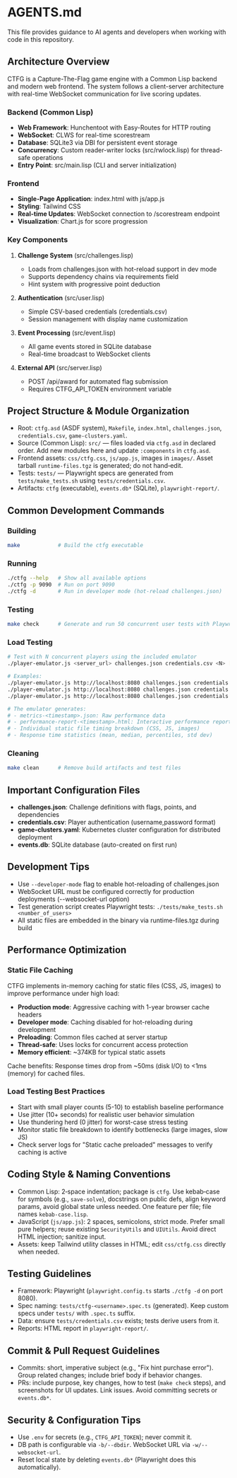 # AGENTS.md

This file provides guidance to AI agents and developers when working with code in this repository.

## Architecture Overview

CTFG is a Capture-The-Flag game engine with a Common Lisp backend and modern web frontend. The system follows a client-server architecture with real-time WebSocket communication for live scoring updates.

### Backend (Common Lisp)
- **Web Framework**: Hunchentoot with Easy-Routes for HTTP routing
- **WebSocket**: CLWS for real-time scorestream
- **Database**: SQLite3 via DBI for persistent event storage
- **Concurrency**: Custom reader-writer locks (src/rwlock.lisp) for thread-safe operations
- **Entry Point**: src/main.lisp (CLI and server initialization)

### Frontend
- **Single-Page Application**: index.html with js/app.js
- **Styling**: Tailwind CSS
- **Real-time Updates**: WebSocket connection to /scorestream endpoint
- **Visualization**: Chart.js for score progression

### Key Components

1. **Challenge System** (src/challenges.lisp)
   - Loads from challenges.json with hot-reload support in dev mode
   - Supports dependency chains via requirements field
   - Hint system with progressive point deduction

2. **Authentication** (src/user.lisp)
   - Simple CSV-based credentials (credentials.csv)
   - Session management with display name customization

3. **Event Processing** (src/event.lisp)
   - All game events stored in SQLite database
   - Real-time broadcast to WebSocket clients

4. **External API** (src/server.lisp)
   - POST /api/award for automated flag submission
   - Requires CTFG_API_TOKEN environment variable

## Project Structure & Module Organization
- Root: `ctfg.asd` (ASDF system), `Makefile`, `index.html`, `challenges.json`, `credentials.csv`, `game-clusters.yaml`.
- Source (Common Lisp): `src/` — files loaded via `ctfg.asd` in declared order. Add new modules here and update `:components` in `ctfg.asd`.
- Frontend assets: `css/ctfg.css`, `js/app.js`, images in `images/`. Asset tarball `runtime-files.tgz` is generated; do not hand‑edit.
- Tests: `tests/` — Playwright specs are generated from `tests/make_tests.sh` using `tests/credentials.csv`.
- Artifacts: `ctfg` (executable), `events.db*` (SQLite), `playwright-report/`.

## Common Development Commands

### Building
```bash
make            # Build the ctfg executable
```

### Running
```bash
./ctfg --help   # Show all available options
./ctfg -p 9090  # Run on port 9090
./ctfg -d       # Run in developer mode (hot-reload challenges.json)
```

### Testing
```bash
make check      # Generate and run 50 concurrent user tests with Playwright
```

### Load Testing
```bash
# Test with N concurrent players using the included emulator
./player-emulator.js <server_url> challenges.json credentials.csv <N> [jitter_seconds]

# Examples:
./player-emulator.js http://localhost:8080 challenges.json credentials.csv 70 10    # 10s jitter (realistic)
./player-emulator.js http://localhost:8080 challenges.json credentials.csv 70 0     # thundering herd (stress test)
./player-emulator.js http://localhost:8080 challenges.json credentials.csv 5 2      # quick 2s burst

# The emulator generates:
# - metrics-<timestamp>.json: Raw performance data
# - performance-report-<timestamp>.html: Interactive performance report with charts
# - Individual static file timing breakdown (CSS, JS, images)
# - Response time statistics (mean, median, percentiles, std dev)
```

### Cleaning
```bash
make clean      # Remove build artifacts and test files
```

## Important Configuration Files

- **challenges.json**: Challenge definitions with flags, points, and dependencies
- **credentials.csv**: Player authentication (username,password format)
- **game-clusters.yaml**: Kubernetes cluster configuration for distributed deployment
- **events.db**: SQLite database (auto-created on first run)

## Development Tips

- Use `--developer-mode` flag to enable hot-reloading of challenges.json
- WebSocket URL must be configured correctly for production deployments (--websocket-url option)
- Test generation script creates Playwright tests: `./tests/make_tests.sh <number_of_users>`
- All static files are embedded in the binary via runtime-files.tgz during build

## Performance Optimization

### Static File Caching
CTFG implements in-memory caching for static files (CSS, JS, images) to improve performance under high load:

- **Production mode**: Aggressive caching with 1-year browser cache headers
- **Developer mode**: Caching disabled for hot-reloading during development
- **Preloading**: Common files cached at server startup
- **Thread-safe**: Uses locks for concurrent access protection
- **Memory efficient**: ~374KB for typical static assets

Cache benefits: Response times drop from ~50ms (disk I/O) to <1ms (memory) for cached files.

### Load Testing Best Practices
- Start with small player counts (5-10) to establish baseline performance
- Use jitter (10+ seconds) for realistic user behavior simulation
- Use thundering herd (0 jitter) for worst-case stress testing
- Monitor static file breakdown to identify bottlenecks (large images, slow JS)
- Check server logs for "Static cache preloaded" messages to verify caching is active

## Coding Style & Naming Conventions
- Common Lisp: 2‑space indentation; package is `ctfg`. Use kebab‑case for symbols (e.g., `save-solve`), docstrings on public defs, align keyword params, avoid global state unless needed. One feature per file; file names `kebab-case.lisp`.
- JavaScript (`js/app.js`): 2 spaces, semicolons, strict mode. Prefer small pure helpers; reuse existing `SecurityUtils` and `UIUtils`. Avoid direct HTML injection; sanitize input.
- Assets: keep Tailwind utility classes in HTML; edit `css/ctfg.css` directly when needed.

## Testing Guidelines
- Framework: Playwright (`playwright.config.ts` starts `./ctfg -d` on port 8080).
- Spec naming: `tests/ctfg-<username>.spec.ts` (generated). Keep custom specs under `tests/` with `.spec.ts` suffix.
- Data: ensure `tests/credentials.csv` exists; tests derive users from it.
- Reports: HTML report in `playwright-report/`.

## Commit & Pull Request Guidelines
- Commits: short, imperative subject (e.g., "Fix hint purchase error"). Group related changes; include brief body if behavior changes.
- PRs: include purpose, key changes, how to test (`make check` steps), and screenshots for UI updates. Link issues. Avoid committing secrets or `events.db*`.

## Security & Configuration Tips
- Use `.env` for secrets (e.g., `CTFG_API_TOKEN`); never commit it.
- DB path is configurable via `-b/--dbdir`. WebSocket URL via `-w/--websocket-url`.
- Reset local state by deleting `events.db*` (Playwright does this automatically).